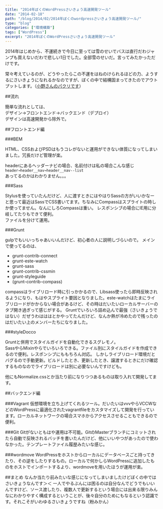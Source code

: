 ```yaml
---
title: "2014年ぼくのWordPressさいきょう高速開発ツール"
date: "2014-02-18"
path: "/blog/2014/02/2014年ぼくのwordpressさいきょう高速開発ツール/"
type: "blog"
categories: ["環境構築"]
tags: ["WordPress"]
excerpt: "2014年ぼくのWordPressさいきょう高速開発ツール"
---
```


2014年はじめから、不運続きで今日に至っては雪のせいでバスは直行だわジャンプも買えないだわで悲しい1日でした。全部雪のせいだ。言ってみたかっただけです。

常々考えているのが、どうやったらこの不運をはねのけられるほどの力、ようするにさいきょうになれるかなのですが、ぼくの中で結構固まってきたのでアウトプットします。（<a href="http://flat.is/develop/2014/02/ultimate/" target="_blank">小野さんのパクリです</a>）

##流れ

簡単な流れとしては、  
デザイン→フロントエンド→バックエンド（デプロイ）  
デザインは高速開発から除外で。

##フロントエンド編

###BEM

HTML、CSSおよびPSDはもうコレがないと運用ができない体質になってしまいました。冗長だけど管理が楽。

headerにあるヘッダーナビの場合、名前付けは私の場合こんな感じ
`header→header__nav→header__nav--list`  
あってるのかはわかりません。。。

###Sass

Stylusを使っていたんだけど、人に渡すときにはやはりSassの方がいいかなーと思って最近はSassでCSS書いてます。ちなみにCompassはスプライトの時しか使ってません。なんにしろCompassは重い。
レスポンシブの場合にIE用に分岐してたりもできて便利。  
ファイルを分けて運用。


###Grunt

gulpでもいいっちゃあいいんだけど、初心者の人に説明しづらいので。
メインで使ってるのは、

- grunt-contrib-connect
- grunt-este-watch
- grunt-sass
- grunt-contrib-cssmin
- grunt-styleguide
- (grunt-contrib-compass)

compassはライブリロード時に引っかかるので、Libsass使ったら即時反映されるようになり、もはやスプライト要因となりました。este-watchはたまにライブリロードがかからない場合があるけど、その時はだいたいローカルサーバーのタブ開き過ぎって感じがする。
Gruntでいろいろ詰め込んで最強（さいきょうではない）だぜうわはははとかやってたんだけど、なんか熱が冷めたので残ったのはだいたい上のメンバーたちになりました。

###styleDocco

Gruntと併用でスタイルガイドを自動化できるスグレモノ。  
SassやらMixinやらでいろいろできる。ファイル別にスタイルガイドを作成できるので便利。レスポンシブにももちろん対応。
しかしライブリロード環境だとバグるので手動更新。ビルドしたとき、更新したとき、譲渡するときにだけ確認するものなのでライブリロードは別に必要ないんですけども。

他にもNormalize.cssとか当たり前になりつつあるものは取り入れて開発してます。

##バックエンド編

###Vagrant
仮想環境を立ち上げてくれるツール。だいたいはvvvやらVCCWなどのWordPressに最適化されたvagrantfileをカスタマイズして開発を行っています。ローカルネットワークの場合スマホからアクセスさせることもできるので便利。

###Git
Gitがないともはや運用は不可能。GitのMasterブランチにコミットされたら自動で反映されるバッチを書いたんだけど、他にいいやつがあったので使わなかった。テンプレートファイル履歴みたいな感じ。

###wordmove
WordPressをホストからローカルにデータベースごと持ってきたり、その逆をしたりするもの。ローカルで何かしらWordPressに追加したものをホストでインポートするより、wordmoveを用いたほうが運用が楽。

##まとめ
なんか当たり前みたいな感じになってしまいましたけどぼくの中ではさいきょうなんです＞＜
一人でやるぶんには困るのは自分なんでどうでもいいんですけど、ソース渡したり、複数人で更新するという場合には出来る限りみんなにわかりやすく構成するということが、後々自分のためにもなるという認識です。それこそがいわゆるさいきょうですね（粉みかん）
